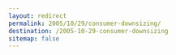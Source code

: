 ```yaml
---
layout: redirect
permalink: 2005/10/29/consumer-downsizing/
destination: /2005-10-29-consumer-downsizing
sitemap: false
---
```

